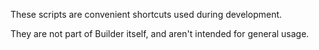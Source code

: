 These scripts are convenient shortcuts used during development.

They are not part of Builder itself, and aren't intended for general usage.
